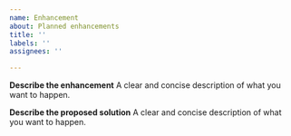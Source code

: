 ```yaml
---
name: Enhancement
about: Planned enhancements
title: ''
labels: ''
assignees: ''

---
```


**Describe the enhancement**
A clear and concise description of what you want to happen.

**Describe the proposed solution**
A clear and concise description of what you want to happen.
